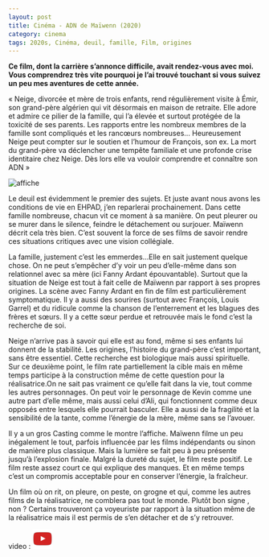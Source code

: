 ```yaml
---
layout: post
title: Cinéma - ADN de Maïwenn (2020)
category: cinema
tags: 2020s, Cinéma, deuil, famille, Film, origines
---
```


**Ce film, dont la carrière s’annonce difficile, avait rendez-vous avec moi. Vous comprendrez très vite pourquoi je l’ai trouvé touchant si vous suivez un peu mes aventures de cette année.**

« Neige, divorcée et mère de trois enfants, rend régulièrement visite à Émir, son grand-père algérien qui vit désormais en maison de retraite. Elle adore et admire ce pilier de la famille, qui l’a élevée et surtout protégée de la toxicité de ses parents. Les rapports entre les nombreux membres de la famille sont compliqués et les rancœurs nombreuses… Heureusement Neige peut compter sur le soutien et l’humour de François, son ex. La mort du grand-père va déclencher une tempête familiale et une profonde crise identitaire chez Neige. Dès lors elle va vouloir comprendre et connaître son ADN »

![affiche](https://filedn.eu/llqi9IBxlYouGRXYG2xlROb/img/2020/adnmaiwenn.jpg)

Le deuil est évidemment le premier des sujets. Et juste avant nous avons les conditions de vie en EHPAD, j’en reparlerai prochainement. Dans cette famille nombreuse, chacun vit ce moment à sa manière. On peut pleurer ou se murer dans le silence, feindre le détachement ou surjouer. Maïwenn décrit cela très bien. C’est souvent la force de ses films de savoir rendre ces situations critiques avec une vision collégiale.

La famille, justement c’est les emmerdes…Elle en sait justement quelque chose. On ne peut s’empêcher d’y voir un peu d’elle-même dans son relationnel avec sa mère (ici Fanny Ardant épouvantable). Surtout que la situation de Neige est tout à fait celle de Maïwenn par rapport à ses propres origines. La scène avec Fanny Ardant en fin de film est particulièrement symptomatique. Il y a aussi des sourires (surtout avec François, Louis Garrel) et du ridicule comme la chanson de l’enterrement et les blagues des frères et sœurs. Il y a cette sœur perdue et retrouvée mais le fond c’est la recherche de soi.

Neige n’arrive pas à savoir qui elle est au fond, même si ses enfants lui donnent de la stabilité. Les origines, l’histoire du grand-père c’est important, sans être essentiel. Cette recherche est biologique mais aussi spirituelle. Sur ce deuxième point, le film rate partiellement la cible mais en même temps participe à la construction même de cette question pour la réalisatrice.On ne sait pas vraiment ce qu’elle fait dans la vie, tout comme les autres personnages. On peut voir le personnage de Kevin comme une autre part d’elle même, mais aussi celui d’Ali, qui fonctionnent comme deux opposés entre lesquels elle pourrait basculer. Elle a aussi de la fragilité et la sensibilité de la tante, comme l’énergie de la mère, même sans se l’avouer.

Il y a un gros Casting comme le montre l’affiche. Maïwenn filme un peu inégalement le tout, parfois influencée par les films indépendants ou sinon de manière plus classique. Mais la lumière se fait peu à peu présente jusqu’à l’explosion finale. Malgré la dureté du sujet, le film reste positif. Le film reste assez court ce qui explique des manques. Et en même temps c’est un compromis acceptable pour en conserver l’énergie, la fraîcheur.

Un film où on rit, on pleure, on peste, on grogne et qui, comme les autres films de la réalisatrice, ne comblera pas tout le monde. Plutôt bon signe , non ? Certains trouveront ça voyeuriste par rapport à la situation même de la réalisatrice mais il est permis de s’en détacher et de s’y retrouver.

video : [![video](/images/youtube.png)](https://youtu.be/mY59W8nBExg)
